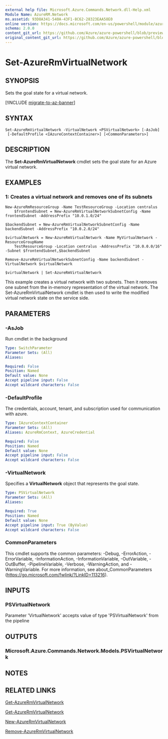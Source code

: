 ```yaml
---
external help file: Microsoft.Azure.Commands.Network.dll-Help.xml
Module Name: AzureRM.Network
ms.assetid: 93D8A341-540A-43F1-8C62-28323EAA58E0
online version: https://docs.microsoft.com/en-us/powershell/module/azurerm.network/set-azurermvirtualnetwork
schema: 2.0.0
content_git_url: https://github.com/Azure/azure-powershell/blob/preview/src/ResourceManager/Network/Commands.Network/help/Set-AzureRmVirtualNetwork.md
original_content_git_url: https://github.com/Azure/azure-powershell/blob/preview/src/ResourceManager/Network/Commands.Network/help/Set-AzureRmVirtualNetwork.md
---
```


# Set-AzureRmVirtualNetwork

## SYNOPSIS
Sets the goal state for a virtual network.

[!INCLUDE [migrate-to-az-banner](../../includes/migrate-to-az-banner.md)]

## SYNTAX

```
Set-AzureRmVirtualNetwork -VirtualNetwork <PSVirtualNetwork> [-AsJob]
 [-DefaultProfile <IAzureContextContainer>] [<CommonParameters>]
```

## DESCRIPTION
The **Set-AzureRmVirtualNetwork** cmdlet sets the goal state for an Azure virtual network.

## EXAMPLES

### 1: Creates a virtual network and removes one of its subnets
```
New-AzureRmResourceGroup -Name TestResourceGroup -Location centralus
    $frontendSubnet = New-AzureRmVirtualNetworkSubnetConfig -Name frontendSubnet -AddressPrefix "10.0.1.0/24"

$backendSubnet = New-AzureRmVirtualNetworkSubnetConfig -Name backendSubnet -AddressPrefix "10.0.2.0/24"

$virtualNetwork = New-AzureRmVirtualNetwork -Name MyVirtualNetwork -ResourceGroupName 
    TestResourceGroup -Location centralus -AddressPrefix "10.0.0.0/16" -Subnet $frontendSubnet,$backendSubnet

Remove-AzureRmVirtualNetworkSubnetConfig -Name backendSubnet -VirtualNetwork $virtualNetwork

$virtualNetwork | Set-AzureRmVirtualNetwork
```

This example creates a virtual network with two subnets. Then it removes one subnet from 
    the in-memory representation of the virtual network. The Set-AzureRmVirtualNetwork cmdlet 
    is then used to write the modified virtual network state on the service side.

## PARAMETERS

### -AsJob
Run cmdlet in the background

```yaml
Type: SwitchParameter
Parameter Sets: (All)
Aliases: 

Required: False
Position: Named
Default value: None
Accept pipeline input: False
Accept wildcard characters: False
```

### -DefaultProfile
The credentials, account, tenant, and subscription used for communication with azure.

```yaml
Type: IAzureContextContainer
Parameter Sets: (All)
Aliases: AzureRmContext, AzureCredential

Required: False
Position: Named
Default value: None
Accept pipeline input: False
Accept wildcard characters: False
```

### -VirtualNetwork
Specifies a **VirtualNetwork** object that represents the goal state.

```yaml
Type: PSVirtualNetwork
Parameter Sets: (All)
Aliases: 

Required: True
Position: Named
Default value: None
Accept pipeline input: True (ByValue)
Accept wildcard characters: False
```

### CommonParameters
This cmdlet supports the common parameters: -Debug, -ErrorAction, -ErrorVariable, -InformationAction, -InformationVariable, -OutVariable, -OutBuffer, -PipelineVariable, -Verbose, -WarningAction, and -WarningVariable. For more information, see about_CommonParameters (https://go.microsoft.com/fwlink/?LinkID=113216).

## INPUTS

### PSVirtualNetwork
Parameter 'VirtualNetwork' accepts value of type 'PSVirtualNetwork' from the pipeline

## OUTPUTS

### Microsoft.Azure.Commands.Network.Models.PSVirtualNetwork

## NOTES

## RELATED LINKS

[Get-AzureRmVirtualNetwork](./Get-AzureRmVirtualNetwork.md)

[Get-AzureRmVirtualNetwork](./Get-AzureRmVirtualNetwork.md)

[New-AzureRmVirtualNetwork](./New-AzureRmVirtualNetwork.md)

[Remove-AzureRmVirtualNetwork](./Remove-AzureRmVirtualNetwork.md)


